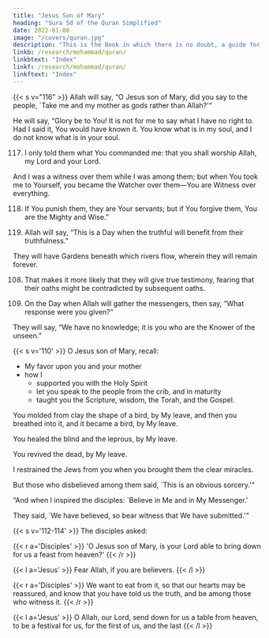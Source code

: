 ```yaml
---
title: "Jesus Son of Mary"
heading: "Sura 5d of the Quran Simplified"
date: 2022-01-08
image: "/covers/quran.jpg"
description: "This is the Book in which there is no doubt, a guide for the righteous."
linkb: /research/mohammad/quran/
linkbtext: "Index"
linkf: /research/mohammad/quran/
linkftext: "Index"
---
```




{{< s v="116" >}} Allah will say, “O Jesus son of Mary, did you say to the people, `Take me and my mother as gods rather than Allah?'“ 

He will say, “Glory be to You! It is not for me to say what I have no right to. Had I said it, You
would have known it. You know what is in my soul, and I do not know what is in your soul. 


117. I only told them what You commanded me: that you shall worship Allah, my Lord
and your Lord. 

And I was a witness over them while I was among them; but when You took me to Yourself, you became the Watcher over
them—You are Witness over everything.

118. If You punish them, they are Your servants; but if You forgive them, You are the
Mighty and Wise.”

119. Allah will say, “This is a Day when the truthful will benefit from their truthfulness.”

They will have Gardens beneath which rivers flow, wherein they will remain forever. <!-- Allah
is pleased with them, and they are pleased with Him. That is the great attainment. -->

<!-- 120. To Allah belongs the sovereignty of the
heavens and the earth and what lies in them,
and He has power over everything.
from among those responsible for the claim,
and have them swear by Allah, “Our testi-
mony is more truthful than their testimony,
and we will not be biased, for then we would
be wrongdoers.” -->


108. That makes it more likely that they will give true testimony, fearing that their oaths might be contradicted by subsequent oaths. 


109. On the Day when Allah will gather the messengers, then say, “What response were you given?” 

They will say, “We have no knowledge; it is you who are the Knower of the unseen.”



{{< s v='110' >}} O Jesus son of Mary, recall:
- My favor upon you and your mother
- how I
  - supported you with the Holy Spirit
  - let you speak to the people from the crib, and in maturity
  - taught you the Scripture, wisdom, the Torah, and the Gospel. 

You molded from clay the shape of a bird, by My leave, and then you breathed into it, and it became a bird, by My leave. 

You healed the blind and the leprous, by My leave.

You revived the dead, by My leave. 

I restrained the Jews from you when you brought them the clear miracles. 

But those who disbelieved among them said, `This is an obvious sorcery.'“

“And when I inspired the disciples: `Believe in Me and in My Messenger.' 

They said, `We have believed, so bear witness that We have submitted.'“


{{< s v='112-114' >}} The disciples asked: 

{{< r a='Disciples' >}}
'O Jesus son of Mary, is your Lord able to bring down for us a feast from heaven?' 
{{< /r >}}

{{< l a='Jesus' >}}
Fear Allah, if you are believers.
{{< /l >}}

{{< r a='Disciples' >}}
We want to eat from it, so that our hearts may be reassured, and know that you have told us the truth, and be among those who witness it.
{{< /r >}}

{{< l a='Jesus' >}}
O Allah, our Lord, send down for us a table from heaven, to be a festival for us, for the first of us, and the last
{{< /l >}}

